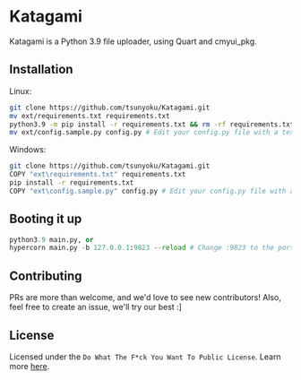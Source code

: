 # Katagami
Katagami is a Python 3.9 file uploader, using Quart and cmyui_pkg.

## Installation
Linux:
```bash
git clone https://github.com/tsunyoku/Katagami.git
mv ext/requirements.txt requirements.txt
python3.9 -m pip install -r requirements.txt && rm -rf requirements.txt
mv ext/config.sample.py config.py # Edit your config.py file with a text editor of your choice.
```

Windows:
```bash
git clone https://github.com/tsunyoku/Katagami.git
COPY "ext\requirements.txt" requirements.txt
pip install -r requirements.txt
COPY "ext\config.sample.py" config.py # Edit your config.py file with a text editor of your choice.
```

## Booting it up

```python
python3.9 main.py, or
hypercorn main.py -b 127.0.0.1:9823 --reload # Change :9823 to the port that you specified in config.py and ensure your NGINX config matches
```

## Contributing
PRs are more than welcome, and we'd love to see new contributors! Also, feel free to create an issue, we'll try our best :]

## License
Licensed under the `Do What The F*ck You Want To Public License`. Learn more [here](http://www.wtfpl.net).
